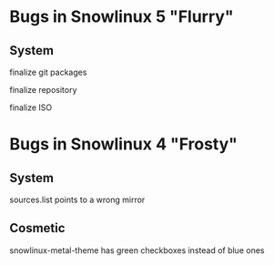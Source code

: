 Bugs in Snowlinux 5 "Flurry"
============================

System
------
finalize git packages

finalize repository

finalize ISO


Bugs in Snowlinux 4 "Frosty"
============================

System
------
sources.list points to a wrong mirror

Cosmetic
--------
snowlinux-metal-theme has green checkboxes instead of blue ones
